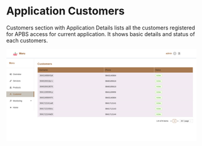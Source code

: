 # Application Customers

Customers section with Application Details lists all the customers registered for APBS access for current application. It shows basic details and status of each customers.

![app customers](images/app_customers.png)
